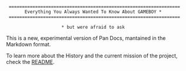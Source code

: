 ```
 =================================================================
       Everything You Always Wanted To Know About GAMEBOY *
 =================================================================

                     * but were afraid to ask
```

This is a new, experimental version of Pan Docs, mantained in the Markdown format.

To learn more about the History and the current mission of the project, check the [README](https://github.com/gbdev/pandocs#history).